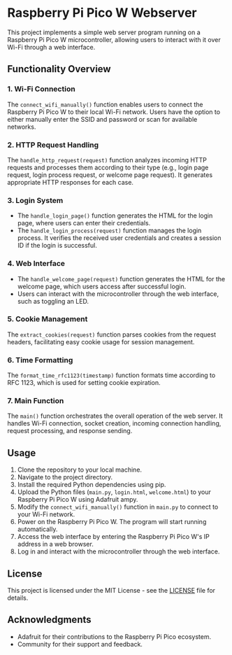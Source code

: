 # Raspberry Pi Pico W Webserver

This project implements a simple web server program running on a Raspberry Pi Pico W microcontroller, allowing users to interact with it over Wi-Fi through a web interface.

## Functionality Overview

### 1. Wi-Fi Connection
The `connect_wifi_manually()` function enables users to connect the Raspberry Pi Pico W to their local Wi-Fi network. Users have the option to either manually enter the SSID and password or scan for available networks.

### 2. HTTP Request Handling
The `handle_http_request(request)` function analyzes incoming HTTP requests and processes them according to their type (e.g., login page request, login process request, or welcome page request). It generates appropriate HTTP responses for each case.

### 3. Login System
- The `handle_login_page()` function generates the HTML for the login page, where users can enter their credentials.
- The `handle_login_process(request)` function manages the login process. It verifies the received user credentials and creates a session ID if the login is successful.

### 4. Web Interface
- The `handle_welcome_page(request)` function generates the HTML for the welcome page, which users access after successful login. 
- Users can interact with the microcontroller through the web interface, such as toggling an LED.

### 5. Cookie Management
The `extract_cookies(request)` function parses cookies from the request headers, facilitating easy cookie usage for session management.

### 6. Time Formatting
The `format_time_rfc1123(timestamp)` function formats time according to RFC 1123, which is used for setting cookie expiration.

### 7. Main Function
The `main()` function orchestrates the overall operation of the web server. It handles Wi-Fi connection, socket creation, incoming connection handling, request processing, and response sending.

## Usage

1. Clone the repository to your local machine.
2. Navigate to the project directory.
3. Install the required Python dependencies using pip.
4. Upload the Python files (`main.py`, `login.html`, `welcome.html`) to your Raspberry Pi Pico W using Adafruit ampy.
5. Modify the `connect_wifi_manually()` function in `main.py` to connect to your Wi-Fi network.
6. Power on the Raspberry Pi Pico W. The program will start running automatically.
7. Access the web interface by entering the Raspberry Pi Pico W's IP address in a web browser.
8. Log in and interact with the microcontroller through the web interface.

## License

This project is licensed under the MIT License - see the [LICENSE](LICENSE) file for details.

## Acknowledgments

- Adafruit for their contributions to the Raspberry Pi Pico ecosystem.
- Community for their support and feedback.

